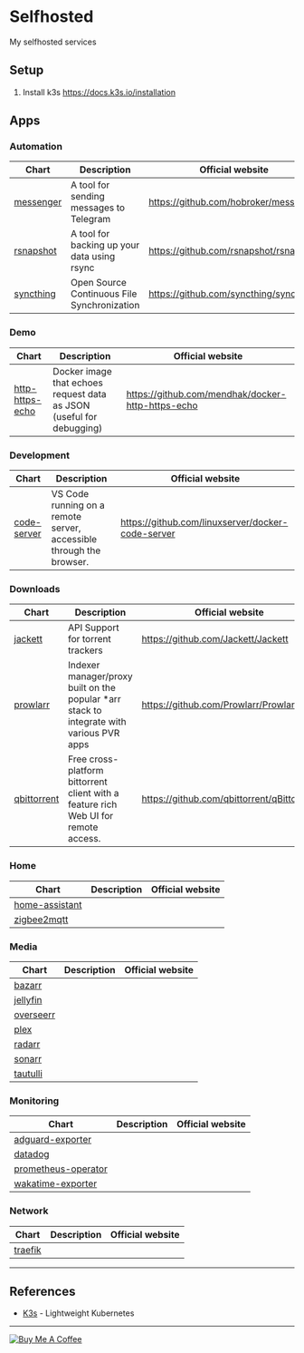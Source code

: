 # Selfhosted

My selfhosted services

## Setup

1. Install k3s https://docs.k3s.io/installation

## Apps

### Automation

| Chart                                      | Description                                 | Official website                       |
| ------------------------------------------ | ------------------------------------------- | -------------------------------------- |
| [messenger](./charts/automation/messenger) | A tool for sending messages to Telegram     | https://github.com/hobroker/messenger  |
| [rsnapshot](./charts/automation/rsnapshot) | A tool for backing up your data using rsync | https://github.com/rsnapshot/rsnapshot |
| [syncthing](./charts/automation/syncthing) | Open Source Continuous File Synchronization | https://github.com/syncthing/syncthing |

### Demo

| Chart                                            | Description                                                          | Official website                                  |
| ------------------------------------------------ | -------------------------------------------------------------------- | ------------------------------------------------- |
| [http-https-echo](./charts/demo/http-https-echo) | Docker image that echoes request data as JSON (useful for debugging) | https://github.com/mendhak/docker-http-https-echo |

### Development

| Chart                                           | Description                                                         | Official website                                  |
| ----------------------------------------------- | ------------------------------------------------------------------- | ------------------------------------------------- |
| [code-server](./charts/development/code-server) | VS Code running on a remote server, accessible through the browser. | https://github.com/linuxserver/docker-code-server |

### Downloads

| Chart                                         | Description                                                                              | Official website                           |
| --------------------------------------------- | ---------------------------------------------------------------------------------------- | ------------------------------------------ |
| [jackett](./charts/downloads/jackett)         | API Support for torrent trackers                                                         | https://github.com/Jackett/Jackett         |
| [prowlarr](./charts/downloads/prowlarr)       | Indexer manager/proxy built on the popular *arr stack to integrate with various PVR apps | https://github.com/Prowlarr/Prowlarr       |
| [qbittorrent](./charts/downloads/qbittorrent) | Free cross-platform bittorrent client with a feature rich Web UI for remote access.      | https://github.com/qbittorrent/qBittorrent |

### Home

| Chart                                          | Description | Official website |
| ---------------------------------------------- | ----------- | ---------------- |
| [home-assistant](./charts/home/home-assistant) |             |                  |
| [zigbee2mqtt](./charts/home/zigbee2mqtt)       |             |                  |

### Media

| Chart                                 | Description | Official website |
| ------------------------------------- | ----------- | ---------------- |
| [bazarr](./charts/media/bazarr)       |             |                  |
| [jellyfin](./charts/media/jellyfin)   |             |                  |
| [overseerr](./charts/media/overseerr) |             |                  |
| [plex](./charts/media/plex)           |             |                  |
| [radarr](./charts/media/radarr)       |             |                  |
| [sonarr](./charts/media/sonarr)       |             |                  |
| [tautulli](./charts/media/tautulli)   |             |                  |

### Monitoring

| Chart                                                          | Description | Official website |
| -------------------------------------------------------------- | ----------- | ---------------- |
| [adguard-exporter](./charts/monitoring/adguard-exporter)       |             |                  |
| [datadog](./charts/monitoring/datadog)                         |             |                  |
| [prometheus-operator](./charts/monitoring/prometheus-operator) |             |                  |
| [wakatime-exporter](./charts/monitoring/wakatime-exporter)     |             |                  |

### Network

| Chart                               | Description | Official website |
| ----------------------------------- | ----------- | ---------------- |
| [traefik](./charts/network/traefik) |             |                  |

---
## References

- [K3s](https://k3s.io/) - Lightweight Kubernetes

---

[![Buy Me A Coffee](https://www.buymeacoffee.com/assets/img/guidelines/download-assets-sm-2.svg)](https://www.buymeacoffee.com/hobroker)
